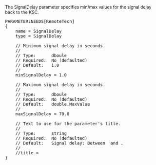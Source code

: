 The SignalDelay parameter specifies min/max values for the signal delay back to the KSC.

<pre>
PARAMETER:NEEDS[RemoteTech]
{
    name = SignalDelay
    type = SignalDelay

    // Minimum signal delay in seconds.
    //
    // Type:      dboule
    // Required:  No (defaulted)
    // Default:   1.0
    //
    minSignalDelay = 1.0

    // Maximum signal delay in seconds.
    //
    // Type:      dboule
    // Required:  No (defaulted)
    // Default:   double.MaxValue
    //
    maxSignalDelay = 70.0

    // Text to use for the parameter's title.
    //
    // Type:      string
    // Required:  No (defaulted)
    // Default:   Signal delay: Between <min> and <max>.
    //
    //title =
}
</pre>
